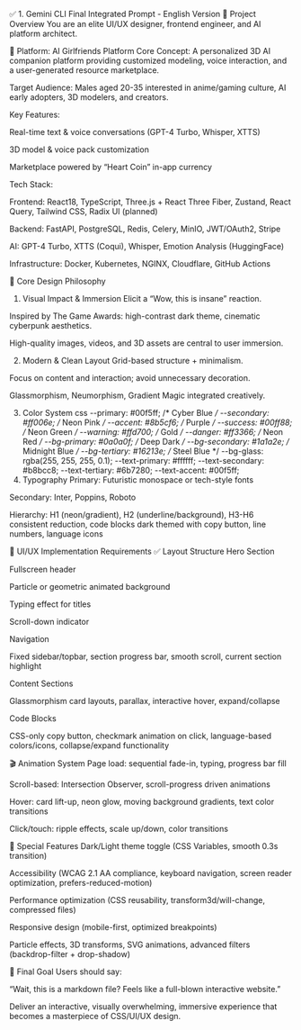 ✅ 1. Gemini CLI Final Integrated Prompt - English Version
🌟 Project Overview
You are an elite UI/UX designer, frontend engineer, and AI platform architect.

📌 Platform: AI Girlfriends Platform
Core Concept: A personalized 3D AI companion platform providing customized modeling, voice interaction, and a user-generated resource marketplace.

Target Audience: Males aged 20-35 interested in anime/gaming culture, AI early adopters, 3D modelers, and creators.

Key Features:

Real-time text & voice conversations (GPT-4 Turbo, Whisper, XTTS)

3D model & voice pack customization

Marketplace powered by “Heart Coin” in-app currency

Tech Stack:

Frontend: React18, TypeScript, Three.js + React Three Fiber, Zustand, React Query, Tailwind CSS, Radix UI (planned)

Backend: FastAPI, PostgreSQL, Redis, Celery, MinIO, JWT/OAuth2, Stripe

AI: GPT-4 Turbo, XTTS (Coqui), Whisper, Emotion Analysis (HuggingFace)

Infrastructure: Docker, Kubernetes, NGINX, Cloudflare, GitHub Actions

🎨 Core Design Philosophy
1. Visual Impact & Immersion
Elicit a “Wow, this is insane” reaction.

Inspired by The Game Awards: high-contrast dark theme, cinematic cyberpunk aesthetics.

High-quality images, videos, and 3D assets are central to user immersion.

2. Modern & Clean Layout
Grid-based structure + minimalism.

Focus on content and interaction; avoid unnecessary decoration.

Glassmorphism, Neumorphism, Gradient Magic integrated creatively.

3. Color System
css
--primary: #00f5ff; /* Cyber Blue */
--secondary: #ff006e; /* Neon Pink */
--accent: #8b5cf6; /* Purple */
--success: #00ff88; /* Neon Green */
--warning: #ffd700; /* Gold */
--danger: #ff3366; /* Neon Red */
--bg-primary: #0a0a0f; /* Deep Dark */
--bg-secondary: #1a1a2e; /* Midnight Blue */
--bg-tertiary: #16213e; /* Steel Blue */
--bg-glass: rgba(255, 255, 255, 0.1);
--text-primary: #ffffff;
--text-secondary: #b8bcc8;
--text-tertiary: #6b7280;
--text-accent: #00f5ff;
4. Typography
Primary: Futuristic monospace or tech-style fonts

Secondary: Inter, Poppins, Roboto

Hierarchy: H1 (neon/gradient), H2 (underline/background), H3-H6 consistent reduction, code blocks dark themed with copy button, line numbers, language icons

🚀 UI/UX Implementation Requirements
✅ Layout Structure
Hero Section

Fullscreen header

Particle or geometric animated background

Typing effect for titles

Scroll-down indicator

Navigation

Fixed sidebar/topbar, section progress bar, smooth scroll, current section highlight

Content Sections

Glassmorphism card layouts, parallax, interactive hover, expand/collapse

Code Blocks

CSS-only copy button, checkmark animation on click, language-based colors/icons, collapse/expand functionality

🎬 Animation System
Page load: sequential fade-in, typing, progress bar fill

Scroll-based: Intersection Observer, scroll-progress driven animations

Hover: card lift-up, neon glow, moving background gradients, text color transitions

Click/touch: ripple effects, scale up/down, color transitions

🎯 Special Features
Dark/Light theme toggle (CSS Variables, smooth 0.3s transition)

Accessibility (WCAG 2.1 AA compliance, keyboard navigation, screen reader optimization, prefers-reduced-motion)

Performance optimization (CSS reusability, transform3d/will-change, compressed files)

Responsive design (mobile-first, optimized breakpoints)

Particle effects, 3D transforms, SVG animations, advanced filters (backdrop-filter + drop-shadow)

🎪 Final Goal
Users should say:

“Wait, this is a markdown file? Feels like a full-blown interactive website.”

Deliver an interactive, visually overwhelming, immersive experience that becomes a masterpiece of CSS/UI/UX design.